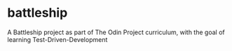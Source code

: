 # battleship
A Battleship project as part of The Odin Project curriculum, with the goal of learning Test-Driven-Development
